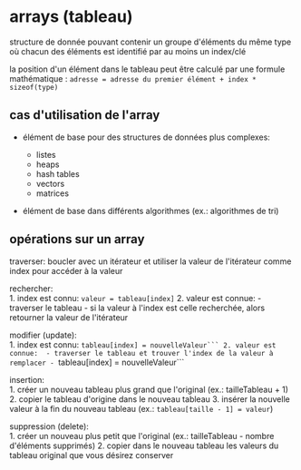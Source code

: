 # arrays (tableau)

structure de donnée pouvant contenir un groupe d'éléments du même type où chacun des éléments est identifié par au moins un index/clé

la position d'un élément dans le tableau peut être calculé par une formule mathématique :
``adresse = adresse du premier élément + index * sizeof(type)``

## cas d'utilisation de l'array
- élément de base pour des structures de données plus complexes:  
    - listes
    - heaps
    - hash tables
    - vectors
    - matrices

- élément de base dans différents algorithmes (ex.: algorithmes de tri)

## opérations sur un array

traverser: boucler avec un itérateur et utiliser la valeur de l'itérateur comme index pour accéder à la valeur

rechercher:  
    1. index est connu: ``valeur = tableau[index]``
    2. valeur est connue:
        - traverser le tableau
        - si la valeur à l'index est celle recherchée, alors retourner la valeur de l'itérateur

modifier (update):  
    1. index est connu: ``tableau[index] = nouvelleValeur```
    2. valeur est connue: 
        - traverser le tableau et trouver l'index de la valeur à remplacer
        - ``tableau[index] = nouvelleValeur```

insertion:  
    1. créer un nouveau tableau plus grand que l'original (ex.: tailleTableau + 1)
    2. copier le tableau d'origine dans le nouveau tableau
    3. insérer la nouvelle valeur à la fin du nouveau tableau (ex.: ``tableau[taille - 1] = valeur``)

suppression (delete):  
    1. créer un nouveau plus petit que l'original (ex.: tailleTableau - nombre d'éléments supprimés)
    2. copier dans le nouveau tableau les valeurs du tableau original que vous désirez conserver